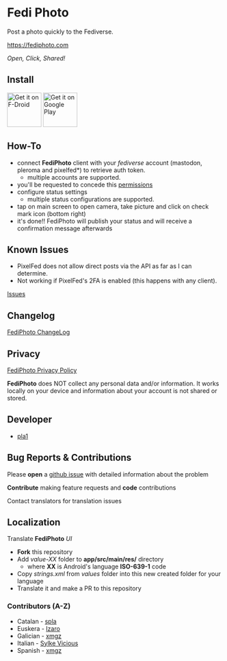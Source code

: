 # Fedi Photo

Post a photo quickly to the Fediverse.

https://fediphoto.com

*Open, Click, Shared!*

## Install

[<img src="https://fdroid.gitlab.io/artwork/badge/get-it-on.png"
     alt="Get it on F-Droid"
     height="80">](https://f-droid.org/packages/com.fediphoto/)
[<img src="https://play.google.com/intl/en_us/badges/images/generic/en-play-badge.png"
     alt="Get it on Google Play"
     height="80">](https://play.google.com/store/apps/details?id=com.fediphoto)
     
## How-To

* connect **FediPhoto** client with your _fediverse_ account (mastodon, pleroma and pixelfed*) to retrieve auth token.
     * multiple accounts are supported.
* you'll be requested to concede this [permissions](https://fediphoto.com/privacy-policy.html)
* configure status settings
     * multiple status configurations are supported.
* tap on main screen to open camera, take picture and click on check mark icon (bottom right)
* it's done!! FediPhoto will publish your status and will receive a confirmation message afterwards

## Known Issues

* PixelFed does not allow direct posts via the API as far as I can determine. 
* Not working if PixelFed's 2FA is enabled (this happens with any client).

[Issues](https://github.com/pla1/FediPhoto/issues)

## Changelog

[FediPhoto ChangeLog](https://fediphoto.com/changeLog.html)

## Privacy

[FediPhoto Privacy Policy](https://fediphoto.com/privacy-policy.html)

**FediPhoto** does NOT collect any personal data and/or information. It works locally on your device and information about your account is not shared or stored.

## Developer

* [pla1](https://github.com/pla1)

## Bug Reports & Contributions

Please **open** a [github issue](https://github.com/pla1/FediPhoto/issues) with detailed information about the problem

**Contribute** making feature requests and **code** contributions

Contact translators for translation issues

## Localization

Translate **FediPhoto** _UI_

* **Fork** this repository
* Add *value-XX* folder to **app/src/main/res/** directory
     * where **XX** is Android's language **ISO-639-1** code 
 * Copy _strings.xml_ from _values_ folder into this new created folder for your language
 * Translate it and make a PR to this repository

### Contributors (A-Z)

* Catalan - [spla](https://github.com/splacat)
* Euskera - [Izaro](https://pleroma.libretux.com/users/izaro)
* Galician - [xmgz](https://github.com/xmgz) 
* Italian - [Sylke Vicious](https://github.com/silkevicious)
* Spanish - [xmgz](https://github.com/xmgz) 


